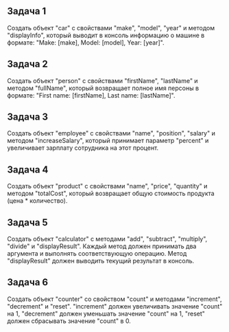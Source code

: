 ## Задача 1  
Создать объект "car" с свойствами "make", "model", "year" и методом "displayInfo", который выводит в консоль информацию о машине в формате: "Make: [make], Model: [model], Year: [year]".  

## Задача 2 
Создать объект "person" с свойствами "firstName", "lastName" и методом "fullName", который возвращает полное имя персоны в формате: "First name: [firstName], Last name: [lastName]".  

## Задача 3 
Создать объект "employee" с свойствами "name", "position", "salary" и методом "increaseSalary", который принимает параметр "percent" и увеличивает зарплату сотрудника на этот процент.   

## Задача 4   
Создать объект "product" с свойствами "name", "price", "quantity" и методом "totalCost", который возвращает общую стоимость продукта (цена * количество).  

## Задача 5  
Создать объект "calculator" с методами "add", "subtract", "multiply", "divide" и "displayResult". Каждый метод должен принимать два аргумента и выполнять соответствующую операцию. Метод "displayResult" должен выводить текущий результат в консоль.  

## Задача 6   
Создать объект "counter" со свойством "count" и методами "increment", "decrement" и "reset". "increment" должен увеличивать значение "count" на 1, "decrement" должен уменьшать значение "count" на 1, "reset" должен сбрасывать значение "count" в 0.  

